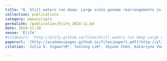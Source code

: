 ```yaml
---
title: "6. Still waters run deep: Large scale genome rearrangements in the evolution of morphologically conservative Polyplacophora"
collection: publications
category: manuscripts
permalink: /publication/Elife_2024-11.md
date: 2024-11-28
venue: 'Elife'
#slidesurl: 'http://ylify.github.io/files/Still waters run deep Large scale genome rearrangements in the evolution of morphologically conservative Polyplacophora.pdf'
paperurl: '[http://academicpages.github.io/files/paper1.pdf](http://ylify.github.io/files/Still waters run deep Large scale genome rearrangements in the evolution of morphologically conservative Polyplacophora.pdf)'
citation: 'Julia D. Sigwart#*, Yunlong Li#*, Zeyuan Chen, Katarzyna Vončina, Jin Sun*. (2024). &quot;Still waters run deep: Large scale genome rearrangements in the evolution of morphologically conservative Polyplacophora&quot; <i>Elife</i>. 13:RP102542. doi: 10.7554/eLife.102542.1'

---
```

